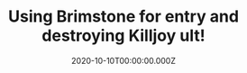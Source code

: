 ---
title: "Using Brimstone for entry and destroying Killjoy ult!"
record_id: 34368803/vpVQ9eIOU?autoplay=0&muted=0&loop=0
type: medal
date: 2020-10-10T00:00:00.000Z
collection: clips
---